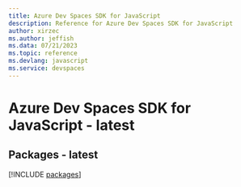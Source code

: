```yaml
---
title: Azure Dev Spaces SDK for JavaScript
description: Reference for Azure Dev Spaces SDK for JavaScript
author: xirzec
ms.author: jeffish
ms.data: 07/21/2023
ms.topic: reference
ms.devlang: javascript
ms.service: devspaces
---
```

# Azure Dev Spaces SDK for JavaScript - latest
## Packages - latest
[!INCLUDE [packages](dev-spaces-index.md)]